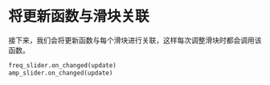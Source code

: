 # 将更新函数与滑块关联

接下来，我们会将更新函数与每个滑块进行关联，这样每次调整滑块时都会调用该函数。

```python
freq_slider.on_changed(update)
amp_slider.on_changed(update)
```
